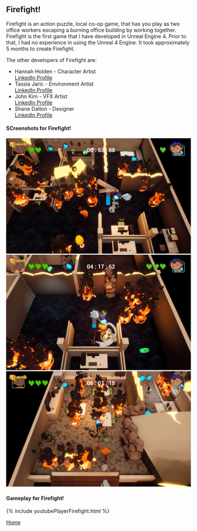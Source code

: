 <script async defer src="https://buttons.github.io/buttons.js"></script>
<body>
<div class="Firefight">
<h2>Firefight!</h2>
<p>Firefight is an action puzzle, local co-op game, that has you play as two office workers escaping a burning office building by working together.<br>
Firefight is the first game that I have developed in Unreal Engine 4. Prior to that, I had no experience in using the Unreal 4 Engine. It took approximately 5 months to create Firefight.<br></p>
<p>The other developers of Firefight are: <br>
<ul>
<li>Hannah Holden - Character Artist <br>
<a href = "https://www.linkedin.com/in/hannahholden015/" title="Linkedin Profile">LinkedIn Profile</a> <br> </li>
<li>Tassia Jaric - Environment Artist <br>
<a href = "https://www.linkedin.com/in/tassiajaric/" title="Linkedin Profile">LinkedIn Profile</a> <br> </li>
<li>John Kim - VFX Artist <br>
<a href = "https://www.linkedin.com/in/johnkim92/" title="Linkedin Profile">LinkedIn Profile</a> <br> </li>
<li>Shane Dalton - Designer <br>
<a href = "https://www.linkedin.com/in/shanedaltondesign/" title="Linkedin Profile">LinkedIn Profile</a> <br> </li>
</ul>
</p>
<h4>SCreenshots for Firefight!</h4>
<img src = "../images/Firefight/Screenshot1.png"/>
<img src = "../images/Firefight/Screenshot2.png"/>
<img src = "../images/Firefight/Screenshot3.png"/>

<h4>Gameplay for Firefight!</h4>
{% include youtubePlayerFirefight.html %}

<a href="https://stevencoombe.github.io/Portfolio/" title="Home">Home</a>

</div>
</body>